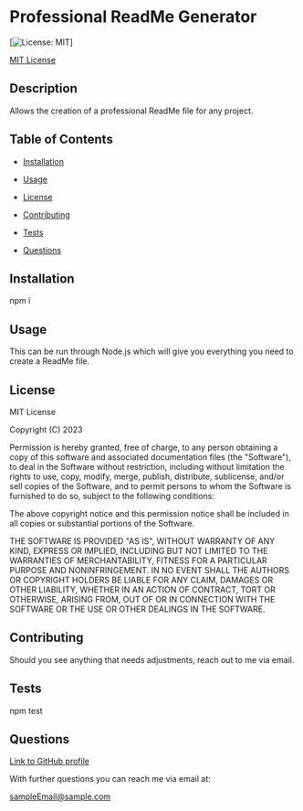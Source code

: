 # Professional ReadMe Generator
[![License: MIT](https://img.shields.io/badge/License-MIT-yellow.svg)]
  
[MIT License](https://opensource.org/licenses/MIT)
## Description

Allows the creation of a professional ReadMe file for any project.

## Table of Contents

* [Installation](#installation)

* [Usage](#usage)
    
* [License](#license)

* [Contributing](#contributing)

* [Tests](#tests)

* [Questions](#questions)

## Installation

npm i

## Usage

This can be run through Node.js which will give you everything you need to create a ReadMe file.

## License

MIT License

Copyright (C) 2023 <Volexity21>

Permission is hereby granted, free of charge, to any person obtaining a copy of this software and associated documentation files (the "Software"), to deal in the Software without restriction, including without limitation the rights to use, copy, modify, merge, publish, distribute, sublicense, and/or sell copies of the Software, and to permit persons to whom the Software is furnished to do so, subject to the following conditions:

The above copyright notice and this permission notice shall be included in all copies or substantial portions of the Software.

THE SOFTWARE IS PROVIDED "AS IS", WITHOUT WARRANTY OF ANY KIND, EXPRESS OR IMPLIED, INCLUDING BUT NOT LIMITED TO THE WARRANTIES OF MERCHANTABILITY, FITNESS FOR A PARTICULAR PURPOSE AND NONINFRINGEMENT. IN NO EVENT SHALL THE AUTHORS OR COPYRIGHT HOLDERS BE LIABLE FOR ANY CLAIM, DAMAGES OR OTHER LIABILITY, WHETHER IN AN ACTION OF CONTRACT, TORT OR OTHERWISE, ARISING FROM, OUT OF OR IN CONNECTION WITH THE SOFTWARE OR THE USE OR OTHER DEALINGS IN THE SOFTWARE.

## Contributing

Should you see anything that needs adjustments, reach out to me via email.

## Tests

npm test

## Questions

[Link to GitHub profile](github.com/Volexity21)

With further questions you can reach me via email at:

sampleEmail@sample.com
